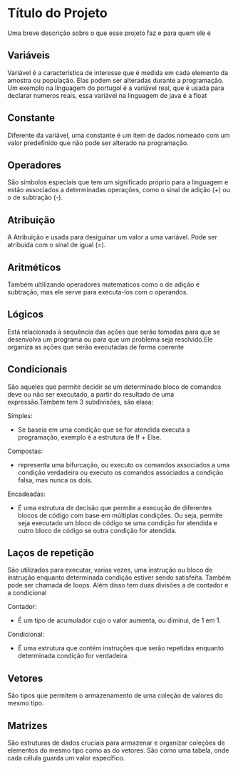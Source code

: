 
# Título do Projeto

Uma breve descrição sobre o que esse projeto faz e para quem ele é


## Variáveis

Variável é a característica de interesse que é medida em cada elemento da amostra ou população. Elas podem ser alteradas durante 
a programação. Um exemplo na linguagem do portugol é a variável
real, que é usada para declarar numeros reais, essa variável na linguagem de java é a float 

## Constante

Diferente da variável, uma constante é um item de dados nomeado com um valor predefinido que não pode ser alterado na programação.
## Operadores
São símbolos especiais que tem um significado próprio para a linguagem e estão associados a determinadas operações, como o sinal de adição (+) ou o de subtração (-).
## Atribuição
 
 A Atribuição e usada para desiguinar um valor a uma variável. Pode ser atribuida com o sinal de igual (=).
## Aritméticos
 
 Também ultilizando operadores matematicos como o de adição e subtração, mas ele serve para executa-los com o operandos.
## Lógicos
Está relacionada à sequência das ações que serão tomadas para que se desenvolva um programa ou para que um problema seja resolvido.Ele organiza as ações que serão executadas de forma coerente  
## Condicionais

São aqueles que permite decidir se um determinado bloco de comandos deve ou não ser executado, a partir do resultado de uma expressão.Tambem tem 3 subdivisões, são elasa:

Simples:
- Se baseia em uma condição que se for atendida executa a programação, exemplo é a estrutura de If + Else.

Compostas:
- representa uma bifurcação, ou executo os comandos associados a uma condição verdadeira ou executo os comandos associados a condição falsa, mas nunca os dois.

Encadeadas:
- É uma estrutura de decisão que permite a execução de diferentes blocos de código com base em múltiplas condições. Ou seja, permite seja executado um bloco de código se uma condição for atendida e outro bloco de código se outra condição for atendida.


## Laços de repetição

São utilizados para executar, varias vezes, uma instrução ou bloco de instrução enquanto determinada condição estiver sendo satisfeita. Também pode ser chamada de loops. Além disso tem duas divisões a de contador e a condicional

Contador:
- É um tipo de acumulador cujo o valor aumenta, ou diminui, de 1 em 1. 

Condicional:
- É uma estrutura que contém instruções que serão repetidas enquanto determinada condição for verdadeira.
## Vetores

 São tipos que permitem o armazenamento de uma coleção de valores do mesmo tipo.
## Matrizes

São estruturas de dados cruciais para armazenar e organizar coleções de elementos do mesmo tipo como as do vetores. São como  uma tabela, onde cada célula guarda um valor específico.
